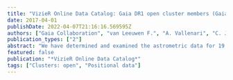 ```yaml
---
title: "VizieR Online Data Catalog: Gaia DR1 open cluster members (Gaia Collaboration+, 2017)"
date: 2017-04-01
publishDate: 2022-04-07T21:16:16.569595Z
authors: ["Gaia Collaboration", "van Leeuwen F.", "A. Vallenari", "C. Jordi", "L. Lindegren", "U. Bastian", "T. Prusti", "J.~H.~J. de Bruijne", "A.~G.~A. Brown", "C. Babusiaux", "C.~A.~L. Bailer-Jones", "M. Biermann", "D.~W. Evans", "L. Eyer", "F. Jansen", "S.~A. Klioner", "U. Lammers", "X. Luri", "F. Mignard", "C. Panem", "D. Pourbaix", "S. Randich", "P. Sartoretti", "H.~I. Siddiqui", "C. Soubiran", "V. Valette", "N.~A. Walton", "C. Aerts", "F. Arenou", "M. Cropper", "R. Drimmel", "E. Hog", "D. Katz", "M.~G. Lattanzi", "W. O'Mullane", "E.~K. Grebel", "A.~D. Holland", "C. Huc", "X. Passot", "M. Perryman", "L. Bramante", "C. Cacciari", "J. Castaneda", "L. Chaoul", "N. Cheek", "F. de Angeli", "C. Fabricius", "R. Guerra", "J. Hernandez", "A. Jean-Antoine-Piccolo", "E. Masana", "R. Messineo", "N. Mowlavi", "K. Nienartowicz", "D. Ordonez-Blanco", "P. Panuzzo", "J. Portell", "P.~J. Richards", "M. Riello", "G.~M. Seabroke", "P. Tanga", "F. Thevenin", "J. Torra", "S.~G. Els", "G. Gracia-Abril", "G. Comoretto", "M. Garcia-Reinaldos", "T. Lock", "E. Mercier", "M. Altmann", "R. Andrae", "T.~L. Astraatmadja", "I. Bellas-Velidis", "K. Benson", "J. Berthier", "R. Blomme", "G. Busso", "B. Carry", "A. Cellino", "G. Clementini", "S. Cowell", "O. Creevey", "J. Cuypers", "M. Davidson", "J. De Ridder", "A. de Torres", "L. Delchambre", "A. Dell'Oro", "C. Ducourant", "Y. Fremat", "M. Garcia-Torres", "E. Gosset", "J. -L. Halbwachs", "N.~C. Hambly", "D.~L. Harrison", "M. Hauser", "D. Hestroffer", "S.~T. Hodgkin", "H.~E. Huckle", "A. Hutton", "G. Jasniewicz", "S. Jordan", "M. Kontizas", "A.~J. Korn", "A.~C. Lanzafame", "M. Manteiga", "A. Moitinho", "K. Muinonen", "J. Osinde", "E. Pancino", "T. Pauwels", "J. -M. Petit", "A. Recio-Blanco", "A.~C. Robin", "L.~M. Sarro", "C. Siopis", "M. Smith", "K.~W. Smith", "A. Sozzetti", "W. Thuillot", "W. van Reeven", "Y. Viala", "U. Abbas", "A. Abreu Aramburu", "S. Accart", "J.~J. Aguado", "P.~M. Allan", "W. Allasia", "G. Altavilla", "M.~A. Alvarez", "J. Alves", "R.~I. Anderson", "A.~H. Andrei", "E. Anglada Varela", "E. Antiche", "T. Antoja", "S. Anton", "B. Arcay", "N. Bach", "S.~G. Baker", "L. Balaguer-Nunez", "C. Barache", "C. Barata", "A. Barbier", "F. Barblan", "Y. Navascues D. Barrado", "M. Barros", "M.~A. Barstow", "U. Becciani", "M. Bellazzini", "A. Bello Garcia", "V.~V. Belokuro", "P. Ben Djoya", "A. Berihuete", "L. Bianchi", "O. Bienayme", "F. Billebaud", "N. Blagorodnova", "S. Blanco-Cuaresma", "T. Boch", "A. Bombrun", "R. Borrachero", "S. Bouquillon", "G. Bourda", "H. Bouy", "A. Bragaglia", "M.~A. Breddels", "N. Brouillet", "T. Bruesemeister", "B. Bucciarelli", "P. Burgess", "R. Burgon", "A. Burlacu", "D. Busonero", "R. Buzzi", "E. Caffau", "J. Cambras", "H. Campbell", "R. Cancelliere", "T. Cantat-Gaudin", "T. Carlucci", "J.~M. Carrasco", "M. Castellani", "P. Charlot", "J. Charnas", "A. Chiavassa", "M. Clotet", "G. Cocozza", "R.~S. Collins", "G. Costigan", "F. Crifo", "N.~J.~G. Cross", "M. Crosta", "C. Crowley", "C. Dafonte", "Y. Damerdji", "A. Dapergolas", "P. David", "M. David", "P. De Cat", "F. de Felice", "P. de Laverny", "F. de Luise", "R. de March", "D. de Martino", "R. de Souza", "J. Debosscher", "E. Del Pozo", "M. Delbo", "A. Delgado", "H.~E. Delgado", "P. Di Matteo", "S. Diakite", "E. Distefano", "C. Dolding", "S. Dos Anjos", "P. Drazinos", "J. Duran", "Y. Dzigan", "B. Edvardsson", "H. Enke", "N.~W. Evans", "G. Eynard Bontemps", "C. Fabre", "M. Fabrizio", "S. Faigler", "A.~J. Falcao", "M. Farras Casas", "L. Federici", "G. Fedorets", "J. Fernandez-Hernandez", "P. Fernique", "A. Fienga", "F. Figueras", "F. Filippi", "K. Findeisen", "A. Fonti", "M. Fouesneau", "E. Fraile", "M. Fraser", "J. Fuchs", "M. Gai", "S. Galleti", "L. Galluccio", "D. Garabato", "F. Garcia-Sedano", "A. Garofalo", "N. Garralda", "P. Gavras", "J. Gerssen", "R. Geyer", "G. Gilmore", "S. Girona", "G. Giuffrida", "M. Gomes", "A. Gonzalez-Marcos", "J. Gonzalez-Nunez", "J.~J. Gonzalez-Vidal", "M. Granvik", "A. Guerrier", "P. Guillout", "J. Guiraud", "A. Gurpide", "R. Gutierrez-Sanchez", "L.~P. Guy", "R. Haigron", "D. Hatzidimitriou", "M. Haywood", "U. Heiter", "A. Helmi", "D. Hobbs", "W. Hofmann", "B. Holl", "G. Holland", "J.~A.~S. Hunt", "A. Hypki", "V. Icardi", "M. Irwin", "G. Jevardat de Fombelle", "P. Jofre", "P.~G. Jonker", "A. Jorissen", "F. Julbe", "A. Karampelas", "A. Kochoska", "R. Kohley", "K. Kolenberg", "E. Kontizas", "S.~E. Koposov", "G. Kordopatis", "P. Koubsky", "A. Krone-Martins", "M. Kudryashova", "I. Kull", "R.~K. Bachchan", "F. Lacoste-Seris", "A.~F. Lanza", "J. -B. Lavigne", "C. Le Poncin-Lafitte", "Y. Lebreton", "T. Lebzelter", "S. Leccia", "C.~N. Lecler", "I. Lecoeur-Taibi", "V. Lemaitre", "H. Lenhardt", "F. Leroux", "S. Liao", "E. Licata", "H.~E.~P. Lindstrom", "T.~A. Lister", "E. Livanou", "A. Lobel", "W. Loeffler", "M. Lopez", "D. Lorenz", "I. MacDonald", "T. Magalhaes Fernandes", "S. Managau", "R.~G. Mann", "G. Mantelet", "O. Marchal", "J.~M. Marchant", "M. Marconi", "S. Marinoni", "P.~M. Marrese", "G. Marschalko", "D.~J. Marshall", "J.~M. Martin-Fleitas", "M. Martino", "N. Mary", "G. Matijevic", "T. Mazeh", "P.~J. McMillan", "S. Messina", "D. Michalik", "N.~R. Millar", "B.~M.~H. Miranda", "D. Molina", "R. Molinaro", "M. Molinaro", "L. Molnar", "M. Moniez", "P. Montegriffo", "R. Mor", "A. Mora", "R. Morbidelli", "T. Morel", "S. Morgenthaler", "D. Morris", "A.~F. Mulone", "T. Muraveva", "I. Musella", "J. Narbonne", "G. Nelemans", "L. Nicastro", "L. Noval", "C. Ordenovic", "J. Ordieres-Mere", "P. Osborne", "C. Pagani", "I. Pagano", "F. Pailler", "H. Palacin", "L. Palaversa", "P. Parsons", "M. Pecoraro", "R. Pedrosa", "H. Pentikaeinen", "B. Pichon", "A.~M. Piersimoni", "F. -X. Pineau", "E. Plachy", "G. Plum", "E. Poujoulet", "A. Prsa", "L. Pulone", "S. Ragaini", "S. Rago", "N. Rambaux", "M. Ramos-Lerate", "P. Ranalli", "G. Rauw", "A. Read", "S. Regibo", "C. Reyle", "R.~A. Ribeiro", "L. Rimoldini", "V. Ripepi", "A. Riva", "G. Rixon", "M. Roelens", "M. Romero-Gomez", "N. Rowell", "F. Royer", "L. Ruiz-Dern", "G. Sadowski", "T. Sagrista Selles", "J. Sahlmann", "J. Salgado", "E. Salguero", "M. Sarasso", "H. Savietto", "M. Schultheis", "E. Sciacca", "M. Segol", "J.~C. Segovia", "D. Segransan", "I. -C. Shih", "R. Smareglia", "R.~L. Smart", "E. Solano", "F. Solitro", "R. Sordo", "S. Soria Nieto", "J. Souchay", "A. Spagna", "F. Spoto", "U. Stampa", "I.~A. Steele", "H. Steidelmueller", "C.~A. Stephenson", "H. Stoev", "F.~F. Suess", "M. Sueveges", "J. Surdej", "L. Szabados", "E. Szegedi-Elek", "D. Tapiador", "F. Taris", "G. Tauran", "M.~B. Taylor", "R. Teixeira", "D. Terrett", "B. Tingley", "S.~C. Trager", "C. Turon", "A. Ulla", "E. Utrilla", "G. Valentini", "A. van Elteren", "E. van Hemelryck", "M. Vanleeuwen", "M. Varadi", "A. Vecchiato", "J. Veljanoski", "T. Via", "D. Vicente", "S. Vogt", "H. Voss", "V. Votruba", "S. Voutsinas", "G. Walmsley", "M. Weiler", "K. Weingrill", "T. Wevers", "L. Wyrzykowski", "A. Yoldas", "M. Zerjal", "S. Zucker", "C. Zurbach", "T. Zwitter", "A. Alecu", "M. Allen", "C. Allende Prieto", "A. Amorim", "G. Anglada-Escude", "V. Arsenijevic", "S. Azaz", "P. Balm", "M. Beck", "H. -H. Bernstein", "L. Bigot", "A. Bijaoui", "C. Blasco", "M. Bonfigli", "G. Bono", "S. Boudreault", "A. Bressan", "S. Brown", "P. -M. Brunet", "P. Bunclark", "R. Buonanno", "A.~G. Butkevich", "C. Carret", "C. Carrion", "L. Chemin", "F. Chereau", "L. Corcione", "E. Darmigny", "K.~S. de Boer", "P. de Teodoro", "P.~T. de Zeeuw", "C. Delle Luche", "C.~D. Domingues", "P. Dubath", "F. Fodor", "B. Frezouls", "A. Fries", "D. Fustes", "D. Fyfe", "E. Gallardo", "J. Gallegos", "D. Gardiol", "M. Gebran", "A. Gomboc", "A. Gomez", "E. Grux", "A. Gueguen", "A. Heyrovsky", "J. Hoar", "G. Iannicola", "Y. Isasi Parache", "A. -M. Janotto", "E. Joliet", "A. Jonckheere", "R. Keil", "D. -W. Kim", "P. Klagyivik", "J. Klar", "J. Knude", "O. Kochukhov", "I. Kolka", "J. Kos", "A. Kutka", "V. Lainey", "D. Lebouquin", "C. Liu", "D. Loreggia", "V.~V. Makarov", "M.~G. Marseille", "C. Martayan", "O. Martinez-Rubi", "B. Massart", "F. Meynadier", "S. Mignot", "U. Munari", "A. -T. Nguyen", "T. Nordlander", "K.~S. O'Flaherty", "P. Ocvirk", "A. Olias Sanz", "P. Ortiz", "J. Osorio", "D. Oszkiewicz", "A. Ouzounis", "M. Palmer", "P. Park", "E. Pasquato", "C. Peltzer", "J. Peralta", "F. Peturaud", "T. Pieniluoma", "E. Pigozzi", "J. Poels", "G. Prat", "T. Prod'homme", "F. Raison", "J.~M. Rebordao", "D. Risquez", "B. Rocca-Volmerange", "S. Rosen", "M.~I. Ruiz-Fuertes", "F. Russo", "S. Sembay", "I. Serraller Vizcaino", "A. Short", "A. Siebert", "H. Silva", "D. Sinachopoulos", "E. Slezak", "M. Soffel", "D. Sosnowska", "V. Straizys", "M. Ter Linden", "D. Terrell", "S. Theil", "C. Tiede", "L. Troisi", "P. Tsalmantza", "D. Tur", "M. Vaccari", "F. Vachier", "P. Valles", "W. van Hamme", "L. Veltz", "J. Virtanen", "J. -M. Wallut", "R. Wichmann", "M.~I. Wilkinson", "H. Ziaeepour", "S. Zschocke"]
publication_types: ["2"]
abstract: "We have determined and examined the astrometric data for 19 open clusters, ranging from the Hyades at just under 47pc to NGC 2422 at nearly 440pc. The clusters are : the Hyades, Coma Berenices, the Pleiades, Praesepe, alpha Per, IC 2391, IC 2602, Blanco 1, NGC 2451, NGC 6475, NGC 7092, NGC 2516, NGC 2232, IC 4665, NGC 6633, Collinder 140, NGC 2422, NGC 3532 and NGC 2547. (2 data files)."
featured: false
publication: "*VizieR Online Data Catalog*"
tags: ["Clusters: open", "Positional data"]
---
```


